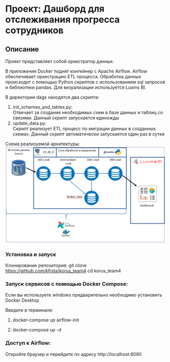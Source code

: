 # Проект: Дашборд для отслеживания прогресса сотрудников

## Описание

Проект представляет собой оркестратор данных.

В приложения Docker поднят контейнер с Apache Airflow. Airflow обеспечивает оркестрацию ETL процесса. Обработка данных
происходит с помощью Python скриптов с использованием sql запросов и библиотеки pandas. Для визуализации используется
Luxms BI.

В директории dags находятся два скрипта:
1. init_schemes_and_tables.py: \
Отвечает за создание необходимых схем в базе данных и таблиц со связями. Данный скрипт запускается единожды
2. update_data.py: \
Скрипт реализует ETL процесс по миграции данных в созданных схемах. Данный скрипт автоматически запускается один раз в сутки

Схема реализуемой архитектуры:
![Схема_архитектуры.png](Схема_архитектуры.png)

### Установка и запуск

Клонирование репозитория:
git clone https://github.com/kfrsta/korus_team4
cd korus_team4

### Запуск сервисов с помощью Docker Compose:
Если вы используете windows предварительно необходимо установить Docker Desktop

Введите в терминале:

1. docker-compose up airflow-init

2. docker-compose up -d

### Доступ к Airflow:

Откройте браузер и перейдите по адресу http://localhost:8080
